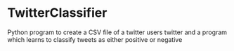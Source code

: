 # TwitterClassifier
Python program to create a CSV file of a twitter users twitter and a program which learns to classify tweets as either positive or negative
